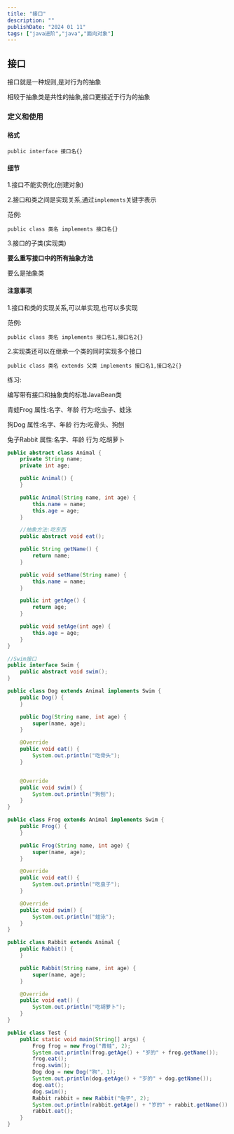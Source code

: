 ```yaml
---
title: "接口"
description: ""
publishDate: "2024 01 11"
tags: ["java进阶","java","面向对象"]
---
```


## 接口

接口就是一种规则,是对行为的抽象

相较于抽象类是共性的抽象,接口更接近于行为的抽象

### 定义和使用

#### 格式

`public interface 接口名{}`

#### 细节

1.接口不能实例化(创建对象)

2.接口和类之间是实现关系,通过`implements`关键字表示

范例:

`public class 类名 implements 接口名{}`

3.接口的子类(实现类)

**要么重写接口中的所有抽象方法**

要么是抽象类

#### 注意事项

1.接口和类的实现关系,可以单实现,也可以多实现

范例:

`public class 类名 implements 接口名1,接口名2{}`

2.实现类还可以在继承一个类的同时实现多个接口

`public class 类名 extends 父类 implements 接口名1,接口名2{}`

练习:

编写带有接口和抽象类的标准JavaBean类

青蛙Frog    属性:名字、年龄     行为:吃虫子、蛙泳

狗Dog       属性:名字、年龄     行为:吃骨头、狗刨

兔子Rabbit  属性:名字、年龄     行为:吃胡萝卜

```java
public abstract class Animal {
    private String name;
    private int age;

    public Animal() {
    }

    public Animal(String name, int age) {
        this.name = name;
        this.age = age;
    }

    //抽象方法:吃东西
    public abstract void eat();

    public String getName() {
        return name;
    }

    public void setName(String name) {
        this.name = name;
    }

    public int getAge() {
        return age;
    }

    public void setAge(int age) {
        this.age = age;
    }
}
```

```java
//Swim接口
public interface Swim {
    public abstract void swim();
}
```

```java
public class Dog extends Animal implements Swim {
    public Dog() {
    }

    public Dog(String name, int age) {
        super(name, age);
    }

    @Override
    public void eat() {
        System.out.println("吃骨头");
    }


    @Override
    public void swim() {
        System.out.println("狗刨");
    }
}
```

```java
public class Frog extends Animal implements Swim {
    public Frog() {
    }

    public Frog(String name, int age) {
        super(name, age);
    }

    @Override
    public void eat() {
        System.out.println("吃虫子");
    }

    @Override
    public void swim() {
        System.out.println("蛙泳");
    }
}
```

```java
public class Rabbit extends Animal {
    public Rabbit() {
    }

    public Rabbit(String name, int age) {
        super(name, age);
    }

    @Override
    public void eat() {
        System.out.println("吃胡萝卜");
    }
}
```

```java
public class Test {
    public static void main(String[] args) {
        Frog frog = new Frog("青蛙", 2);
        System.out.println(frog.getAge() + "岁的" + frog.getName());
        frog.eat();
        frog.swim();
        Dog dog = new Dog("狗", 1);
        System.out.println(dog.getAge() + "岁的" + dog.getName());
        dog.eat();
        dog.swim();
        Rabbit rabbit = new Rabbit("兔子", 2);
        System.out.println(rabbit.getAge() + "岁的" + rabbit.getName());
        rabbit.eat();
    }
}
```

